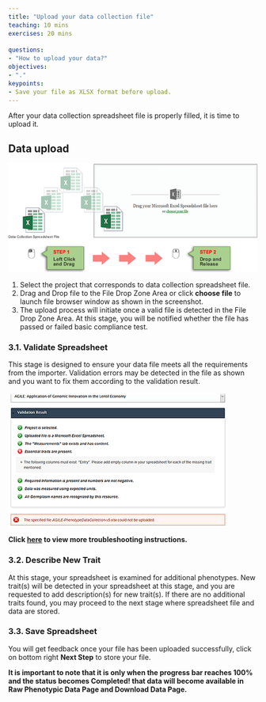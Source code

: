 ```yaml
---
title: "Upload your data collection file"
teaching: 10 mins
exercises: 20 mins
 
questions:
- "How to upload your data?"
objectives:
- "."
keypoints:
- Save your file as XLSX format before upload. 
---
```

After your data collection spreadsheet file is properly filled, it is time to upload it. 

## Data upload

![Screenshot of main code listing](../fig/howto-upload-raw-phenotypic-data.12.png)
1.	Select the project that corresponds to data collection spreadsheet file.
2.	Drag and Drop file to the File Drop Zone Area or click **choose file** to launch file browser window as shown in the screenshot. 
3.	The upload process will initiate once a valid file is detected in the File Drop Zone Area. At this stage, you will be notified whether the file has passed or failed basic compliance test.


### 3.1. Validate Spreadsheet 
This stage is designed to ensure your data file meets all the requirements from the importer. Validation errors may be detected in the file as shown and you want to fix them according to the validation result.

![Screenshot of main code listing](../fig/howto-uplpad-raw-phenotypic-data.14.png)

**Click [here](https://knowpulse.usask.ca/portal/sites/default/files/tutorial_files/rawpheno_videos/rawpheno_upload_validation.mp4) to view more troubleshooting instructions.** 

### 3.2. Describe New Trait
At this stage, your spreadsheet is examined for additional phenotypes. New trait(s) will be detected in your spreadsheet at this stage, and you are requested to add description(s) for new trait(s). If there are no additional traits found, you may proceed to the next stage where spreadsheet file and data are stored.


### 3.3. Save Spreadsheet 
You will get feedback once your file has been uploaded successfully, click on bottom right **Next Step** to store your file. 

**It is important to note that it is only when the progress bar reaches 100% and the status becomes Completed! that data will become available in Raw Phenotypic Data Page and Download Data Page.**

